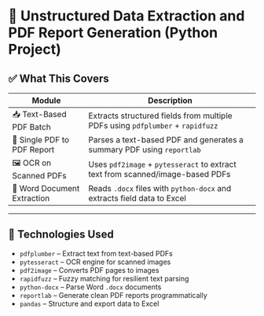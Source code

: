 # 🧾 Unstructured Data Extraction and PDF Report Generation (Python Project)

## ✅ What This Covers

| Module                      | Description                                                                    |
| --------------------------- | ------------------------------------------------------------------------------ |
| 📥 Text-Based PDF Batch     | Extracts structured fields from multiple PDFs using `pdfplumber` + `rapidfuzz` |
| 📄 Single PDF to PDF Report | Parses a text-based PDF and generates a summary PDF using `reportlab`          |
| 🖼 OCR on Scanned PDFs       | Uses `pdf2image` + `pytesseract` to extract text from scanned/image-based PDFs |
| 📝 Word Document Extraction | Reads `.docx` files with `python-docx` and extracts field data to Excel        |

---

## 🔧 Technologies Used

- `pdfplumber` – Extract text from text-based PDFs
- `pytesseract` – OCR engine for scanned images
- `pdf2image` – Converts PDF pages to images
- `rapidfuzz` – Fuzzy matching for resilient text parsing
- `python-docx` – Parse Word `.docx` documents
- `reportlab` – Generate clean PDF reports programmatically
- `pandas` – Structure and export data to Excel
